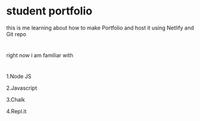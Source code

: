 # student portfolio

 this is me learning about how to make Portfolio and host it using Netlify and Git repo
 #

 right now i am familiar with 
 #
 1.Node JS 

 2.Javascript

 3.Chalk

 4.Repl.it